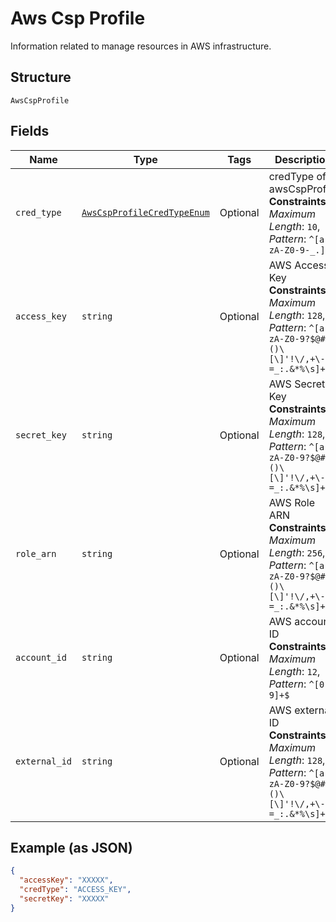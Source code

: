 
# Aws Csp Profile

Information related to manage resources in AWS infrastructure.

## Structure

`AwsCspProfile`

## Fields

| Name | Type | Tags | Description |
|  --- | --- | --- | --- |
| `cred_type` | [`AwsCspProfileCredTypeEnum`](../../doc/models/aws-csp-profile-cred-type-enum.md) | Optional | credType of awsCspProfile<br>**Constraints**: *Maximum Length*: `10`, *Pattern*: `^[a-zA-Z0-9-_.]+$` |
| `access_key` | `string` | Optional | AWS Access Key<br>**Constraints**: *Maximum Length*: `128`, *Pattern*: `^[a-zA-Z0-9?$@#()\[\]'!\/,+\-=_:.&*%\s]+$` |
| `secret_key` | `string` | Optional | AWS Secret Key<br>**Constraints**: *Maximum Length*: `128`, *Pattern*: `^[a-zA-Z0-9?$@#()\[\]'!\/,+\-=_:.&*%\s]+$` |
| `role_arn` | `string` | Optional | AWS Role ARN<br>**Constraints**: *Maximum Length*: `256`, *Pattern*: `^[a-zA-Z0-9?$@#()\[\]'!\/,+\-=_:.&*%\s]+$` |
| `account_id` | `string` | Optional | AWS account ID<br>**Constraints**: *Maximum Length*: `12`, *Pattern*: `^[0-9]+$` |
| `external_id` | `string` | Optional | AWS external ID<br>**Constraints**: *Maximum Length*: `128`, *Pattern*: `^[a-zA-Z0-9?$@#()\[\]'!\/,+\-=_:.&*%\s]+$` |

## Example (as JSON)

```json
{
  "accessKey": "XXXXX",
  "credType": "ACCESS_KEY",
  "secretKey": "XXXXX"
}
```

